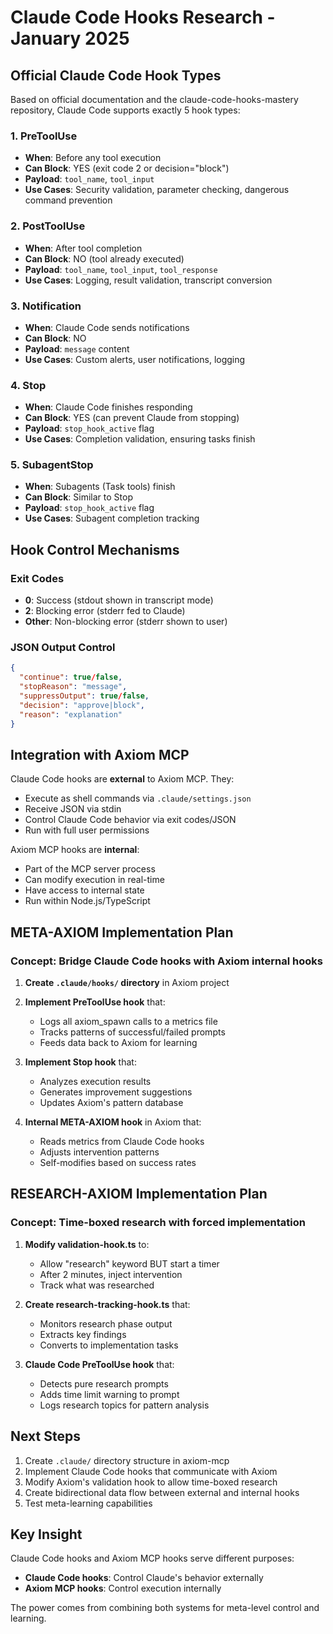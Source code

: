 # Claude Code Hooks Research - January 2025

## Official Claude Code Hook Types

Based on official documentation and the claude-code-hooks-mastery repository, Claude Code supports exactly 5 hook types:

### 1. **PreToolUse**
- **When**: Before any tool execution
- **Can Block**: YES (exit code 2 or decision="block")
- **Payload**: `tool_name`, `tool_input`
- **Use Cases**: Security validation, parameter checking, dangerous command prevention

### 2. **PostToolUse**
- **When**: After tool completion
- **Can Block**: NO (tool already executed)
- **Payload**: `tool_name`, `tool_input`, `tool_response`
- **Use Cases**: Logging, result validation, transcript conversion

### 3. **Notification**
- **When**: Claude Code sends notifications
- **Can Block**: NO
- **Payload**: `message` content
- **Use Cases**: Custom alerts, user notifications, logging

### 4. **Stop**
- **When**: Claude Code finishes responding
- **Can Block**: YES (can prevent Claude from stopping)
- **Payload**: `stop_hook_active` flag
- **Use Cases**: Completion validation, ensuring tasks finish

### 5. **SubagentStop**
- **When**: Subagents (Task tools) finish
- **Can Block**: Similar to Stop
- **Payload**: `stop_hook_active` flag
- **Use Cases**: Subagent completion tracking

## Hook Control Mechanisms

### Exit Codes
- **0**: Success (stdout shown in transcript mode)
- **2**: Blocking error (stderr fed to Claude)
- **Other**: Non-blocking error (stderr shown to user)

### JSON Output Control
```json
{
  "continue": true/false,
  "stopReason": "message",
  "suppressOutput": true/false,
  "decision": "approve|block",
  "reason": "explanation"
}
```

## Integration with Axiom MCP

Claude Code hooks are **external** to Axiom MCP. They:
- Execute as shell commands via `.claude/settings.json`
- Receive JSON via stdin
- Control Claude Code behavior via exit codes/JSON
- Run with full user permissions

Axiom MCP hooks are **internal**:
- Part of the MCP server process
- Can modify execution in real-time
- Have access to internal state
- Run within Node.js/TypeScript

## META-AXIOM Implementation Plan

### Concept: Bridge Claude Code hooks with Axiom internal hooks

1. **Create `.claude/hooks/` directory** in Axiom project
2. **Implement PreToolUse hook** that:
   - Logs all axiom_spawn calls to a metrics file
   - Tracks patterns of successful/failed prompts
   - Feeds data back to Axiom for learning

3. **Implement Stop hook** that:
   - Analyzes execution results
   - Generates improvement suggestions
   - Updates Axiom's pattern database

4. **Internal META-AXIOM hook** in Axiom that:
   - Reads metrics from Claude Code hooks
   - Adjusts intervention patterns
   - Self-modifies based on success rates

## RESEARCH-AXIOM Implementation Plan

### Concept: Time-boxed research with forced implementation

1. **Modify validation-hook.ts** to:
   - Allow "research" keyword BUT start a timer
   - After 2 minutes, inject intervention
   - Track what was researched

2. **Create research-tracking-hook.ts** that:
   - Monitors research phase output
   - Extracts key findings
   - Converts to implementation tasks

3. **Claude Code PreToolUse hook** that:
   - Detects pure research prompts
   - Adds time limit warning to prompt
   - Logs research topics for pattern analysis

## Next Steps

1. Create `.claude/` directory structure in axiom-mcp
2. Implement Claude Code hooks that communicate with Axiom
3. Modify Axiom's validation hook to allow time-boxed research
4. Create bidirectional data flow between external and internal hooks
5. Test meta-learning capabilities

## Key Insight

Claude Code hooks and Axiom MCP hooks serve different purposes:
- **Claude Code hooks**: Control Claude's behavior externally
- **Axiom MCP hooks**: Control execution internally

The power comes from combining both systems for meta-level control and learning.